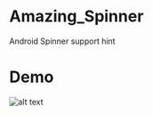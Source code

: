 # Amazing_Spinner
Android Spinner support hint

# Demo
![alt text](https://github.com/Mamoon-Alhawamdeh/Amazing_Spinner/blob/master/demo/demo.gif)
